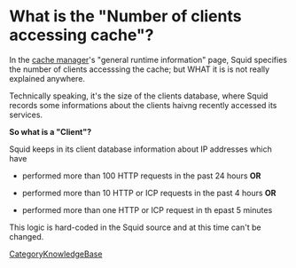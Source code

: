 # What is the "Number of clients accessing cache"?

In the [cache
manager](https://wiki.squid-cache.org/action/show/KnowledgeBase/WhatIsNumClients/SquidFaq/CacheManager#)'s
"general runtime information" page, Squid specifies the number of
clients accesssing the cache; but WHAT it is is not really explained
anywhere.

Technically speaking, it's the size of the clients database, where Squid
records some informations about the clients haivng recently accessed its
services.

**So what is a "Client"?**

Squid keeps in its client database information about IP addresses which
have

  - performed more than 100 HTTP requests in the past 24 hours **OR**

  - performed more than 10 HTTP or ICP requests in the past 4 hours
    **OR**

  - performed more than one HTTP or ICP request in th epast 5 minutes

This logic is hard-coded in the Squid source and at this time can't be
changed.

[CategoryKnowledgeBase](https://wiki.squid-cache.org/action/show/KnowledgeBase/WhatIsNumClients/CategoryKnowledgeBase#)

